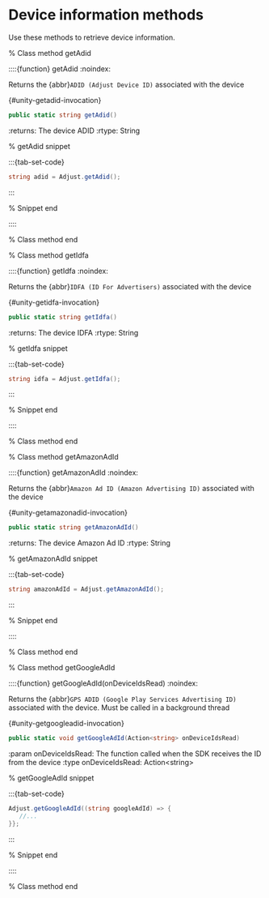 # Device information methods

Use these methods to retrieve device information.

% Class method getAdid

::::{function} getAdid
:noindex:

Returns the {abbr}`ADID (Adjust Device ID)` associated with the device

{#unity-getadid-invocation}
```c#
public static string getAdid()
```

:returns: The device ADID
:rtype: String

% getAdid snippet

:::{tab-set-code}

```c#
string adid = Adjust.getAdid();
```

:::

% Snippet end

::::

% Class method end

% Class method getIdfa

::::{function} getIdfa
:noindex:

Returns the {abbr}`IDFA (ID For Advertisers)` associated with the device

{#unity-getidfa-invocation}
```c#
public static string getIdfa()
```

:returns: The device IDFA
:rtype: String

% getIdfa snippet

:::{tab-set-code}

```c#
string idfa = Adjust.getIdfa();
```

:::

% Snippet end

::::

% Class method end

% Class method getAmazonAdId

::::{function} getAmazonAdId
:noindex:

Returns the {abbr}`Amazon Ad ID (Amazon Advertising ID)` associated with the device

{#unity-getamazonadid-invocation}
```c#
public static string getAmazonAdId()
```

:returns: The device Amazon Ad ID
:rtype: String

% getAmazonAdId snippet

:::{tab-set-code}

```c#
string amazonAdId = Adjust.getAmazonAdId();
```

:::

% Snippet end

::::

% Class method end

% Class method getGoogleAdId

::::{function} getGoogleAdId(onDeviceIdsRead)
:noindex:

Returns the {abbr}`GPS ADID (Google Play Services Advertising ID)` associated with the device. Must be called in a background thread

{#unity-getgoogleadid-invocation}
```c#
public static void getGoogleAdId(Action<string> onDeviceIdsRead)
```

:param onDeviceIdsRead: The function called when the SDK receives the ID from the device
:type onDeviceIdsRead: Action\<string\>

% getGoogleAdId snippet

:::{tab-set-code}

```c#
Adjust.getGoogleAdId((string googleAdId) => {
   //...
}};
```

:::

% Snippet end

::::

% Class method end
